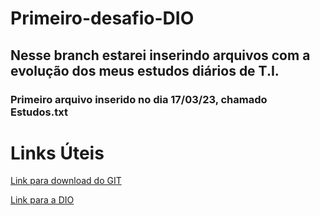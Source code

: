 # Primeiro-desafio-DIO
## Nesse branch estarei inserindo arquivos com a evolução dos meus estudos diários de T.I.
### Primeiro arquivo inserido no dia 17/03/23, chamado Estudos.txt

# Links Úteis
[Link para download do GIT](https://git-scm.com/downloads)

[Link para a DIO](dio.me)
